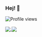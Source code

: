 ### Hej! 👋

![Profile views](https://gpvc.arturio.dev/Softwayback)

<a href="https://www.youtube.com/watch?v=4qRZmFYdozY">
  <img align="center" src="https://github-readme-stats.vercel.app/api?username=Softwayback&count_private=true&show_icons=true&theme=dark&include_all_commits=true" />
</a>
<a href="https://www.youtube.com/watch?v=PL9iMPx9CpQ">
  <img align="center" src="https://github-readme-stats.vercel.app/api/top-langs/?username=Softwayback&langs_count=10&layout=compact&hide=javascript" />
</a>


<!--![willianrod's wakatime stats](https://github-readme-stats.vercel.app/api/wakatime?username=kfleury)

![Anurag's github stats](https://github-readme-stats.vercel.app/api?username=Softwayback&count_private=true&show_icons=true&theme=dark&include_all_commits=true)

![Top Langs](https://github-readme-stats.vercel.app/api/top-langs/?username=Softwayback&langs_count=10)-->



<!--
**SoftWayback/Softwayback** is a ✨ _special_ ✨ repository because its `README.md` (this file) appears on your GitHub profile.

Here are some ideas to get you started:

- 🔭 I’m currently working on ...
- 🌱 I’m currently learning ...
- 👯 I’m looking to collaborate on ...
- 🤔 I’m looking for help with ...
- 💬 Ask me about ...
- 📫 How to reach me: ...
- 😄 Pronouns: ...
- ⚡ Fun fact: ...
-->
